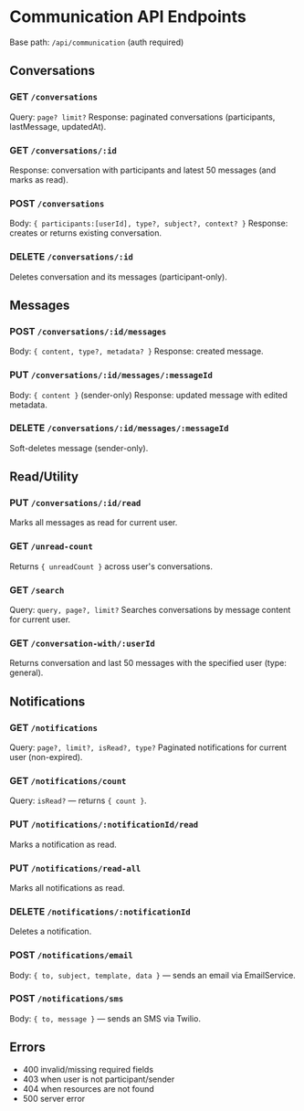# Communication API Endpoints

Base path: `/api/communication` (auth required)

## Conversations
### GET `/conversations`
Query: `page? limit?`
Response: paginated conversations (participants, lastMessage, updatedAt).

### GET `/conversations/:id`
Response: conversation with participants and latest 50 messages (and marks as read).

### POST `/conversations`
Body: `{ participants:[userId], type?, subject?, context? }`
Response: creates or returns existing conversation.

### DELETE `/conversations/:id`
Deletes conversation and its messages (participant-only).

## Messages
### POST `/conversations/:id/messages`
Body: `{ content, type?, metadata? }`
Response: created message.

### PUT `/conversations/:id/messages/:messageId`
Body: `{ content }` (sender-only)
Response: updated message with edited metadata.

### DELETE `/conversations/:id/messages/:messageId`
Soft-deletes message (sender-only).

## Read/Utility
### PUT `/conversations/:id/read`
Marks all messages as read for current user.

### GET `/unread-count`
Returns `{ unreadCount }` across user's conversations.

### GET `/search`
Query: `query, page?, limit?`
Searches conversations by message content for current user.

### GET `/conversation-with/:userId`
Returns conversation and last 50 messages with the specified user (type: general).

## Notifications
### GET `/notifications`
Query: `page?, limit?, isRead?, type?`
Paginated notifications for current user (non-expired).

### GET `/notifications/count`
Query: `isRead?` — returns `{ count }`.

### PUT `/notifications/:notificationId/read`
Marks a notification as read.

### PUT `/notifications/read-all`
Marks all notifications as read.

### DELETE `/notifications/:notificationId`
Deletes a notification.

### POST `/notifications/email`
Body: `{ to, subject, template, data }` — sends an email via EmailService.

### POST `/notifications/sms`
Body: `{ to, message }` — sends an SMS via Twilio.

## Errors
- 400 invalid/missing required fields
- 403 when user is not participant/sender
- 404 when resources are not found
- 500 server error
